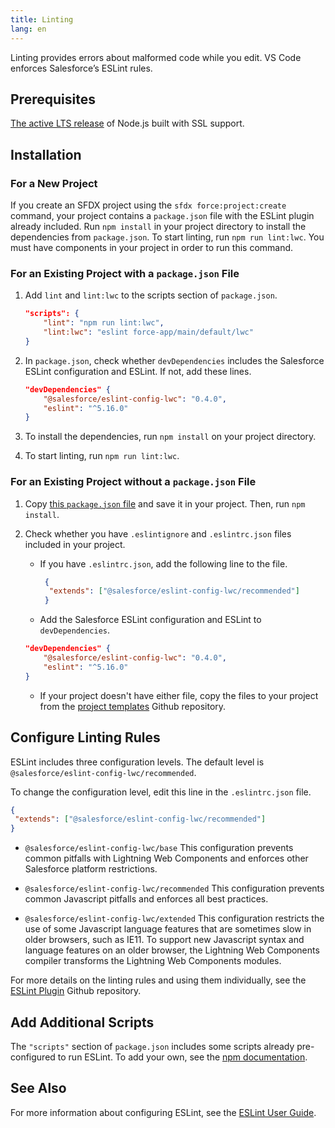 ```yaml
---
title: Linting 
lang: en
---
```


Linting provides errors about malformed code while you edit. VS Code enforces Salesforce’s ESLint rules.

## Prerequisites

[The active LTS release](https://nodejs.org/en/about/releases/) of Node.js built with SSL support.

## Installation

### For a New Project

If you create an SFDX project using the `sfdx force:project:create` command, your project contains a `package.json` file with the ESLint plugin already included. Run `npm install` in your project directory to install the dependencies from `package.json`. To start linting, run `npm run lint:lwc`. You must have components in your project in order to run this command.

### For an Existing Project with a `package.json` File

1. Add `lint` and `lint:lwc` to the scripts section of `package.json`.

    ```json
    "scripts": {
        "lint": "npm run lint:lwc",
        "lint:lwc": "eslint force-app/main/default/lwc"
    }
    ```

2. In `package.json`, check whether `devDependencies` includes the Salesforce ESLint configuration and ESLint. If not, add these lines.

    ```json
    "devDependencies" {
        "@salesforce/eslint-config-lwc": "0.4.0",
        "eslint": "^5.16.0"
    }
    ```

3. To install the dependencies, run `npm install` on your project directory.
4. To start linting, run `npm run lint:lwc`.

### For an Existing Project without a `package.json` File

1. Copy [this `package.json` file](https://github.com/forcedotcom/salesforcedx-templates/blob/master/src/templates/project/package.json) and save it in your project. Then, run `npm install`.

2. Check whether you have `.eslintignore` and `.eslintrc.json` files included in your project. 
    - If you have `.eslintrc.json`, add the following line to the file.

        ```json
         {
          "extends": ["@salesforce/eslint-config-lwc/recommended"]
         }
        ```

    - Add the Salesforce ESLint configuration and ESLint to `devDependencies`.

    ```json
    "devDependencies" {
        "@salesforce/eslint-config-lwc": "0.4.0",
        "eslint": "^5.16.0"
    }
    ```
    - If your project doesn't have either file, copy the files to your project from the [project templates](https://github.com/forcedotcom/salesforcedx-templates/tree/master/src/templates/project) Github repository.

## Configure Linting Rules

ESLint includes three configuration levels. The default level is `@salesforce/eslint-config-lwc/recommended`.

To change the configuration level, edit this line in the  `.eslintrc.json` file.

```json
{
 "extends": ["@salesforce/eslint-config-lwc/recommended"]
}
```

- `@salesforce/eslint-config-lwc/base`
This configuration prevents common pitfalls with Lightning Web Components and enforces other Salesforce platform restrictions.

- `@salesforce/eslint-config-lwc/recommended`
This configuration prevents common Javascript pitfalls and enforces all best practices.

- `@salesforce/eslint-config-lwc/extended`
This configuration restricts the use of some Javascript language features that are sometimes slow in older browsers, such as IE11. To support new Javascript syntax and language features on an older browser, the Lightning Web Components compiler transforms the Lightning Web Components modules.

For more details on the linting rules and using them individually, see the [ESLint Plugin](https://github.com/salesforce/eslint-plugin-lwc) Github repository.

## Add Additional Scripts

The `"scripts"` section of `package.json` includes some scripts already pre-configured to run ESLint. To add your own, see the [npm documentation](https://docs.npmjs.com/misc/scripts).

## See Also

For more information about configuring ESLint, see the [ESLint User Guide](https://eslint.org/docs/user-guide/configuring).